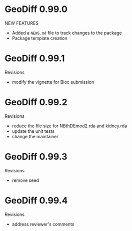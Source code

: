 # GeoDiff 0.99.0

NEW FEATURES

* Added a `NEWS.md` file to track changes to the package
* Package template creation

# GeoDiff 0.99.1

Revisions

* modify the vignette for Bioc submission

# GeoDiff 0.99.2

Revisions

* reduce the file size for NBthDEmod2.rda and kidney.rda
* update the unit tests
* change the maintainer 

# GeoDiff 0.99.3

Revisions

* remove seed

# GeoDiff 0.99.4

Revisions

* address reviewer's comments